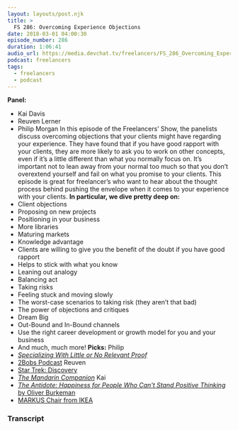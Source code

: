 ```yaml
---
layout: layouts/post.njk
title: >
  FS 286: Overcoming Experience Objections
date: 2018-03-01 04:00:30
episode_number: 286
duration: 1:06:41
audio_url: https://media.devchat.tv/freelancers/FS_286_Overcoming_Experience_Objections.mp3
podcast: freelancers
tags:
  - freelancers
  - podcast
---
```


**Panel:**

- Kai Davis
- Reuven Lerner
- Philip Morgan
  In this episode of the Freelancers’ Show, the panelists discuss overcoming objections that your clients might have regarding your experience. They have found that if you have good rapport with your clients, they are more likely to ask you to work on other concepts, even if it’s a little different than what you normally focus on. It’s important not to lean away from your normal too much so that you don’t overextend yourself and fail on what you promise to your clients. This episode is great for freelancer’s who want to hear about the thought process behind pushing the envelope when it comes to your experience with your clients. **In particular, we dive pretty deep on:&nbsp;**
- Client objections
- Proposing on new projects
- Positioning in your business
- More libraries
- Maturing markets
- Knowledge advantage
- Clients are willing to give you the benefit of the doubt if you have good rapport
- Helps to stick with what you know
- Leaning out analogy
- Balancing act
- Taking risks
- Feeling stuck and moving slowly
- The worst-case scenarios to taking risk (they aren’t that bad)
- The power of objections and critiques
- Dream Big
- Out-Bound and In-Bound channels
- Use the right career development or growth model for you and your business
- And much, much more!
  **Picks:** Philip
- [_Specializing With Little or No Relevant Proof_](https://philipmorganconsulting.com/specializing-with-little-or-no-relevant-proof/)
- [2Bobs Podcast](https://2bobs.com/)
  Reuven
- [Star Trek: Discovery](https://www.cbs.com/shows/star-trek-discovery/)
- [_The Mandarin Companion_](https://mandarincompanion.com/)
  Kai
- [_The Antidote: Happiness for People Who Can't Stand Positive Thinking_ by Oliver Burkeman](https://www.amazon.com/Antidote-Happiness-People-Positive-Thinking/dp/0865478015)
- [MARKUS Chair from IKEA](https://www.ikea.com/us/en/catalog/products/00103102/)

### Transcript
